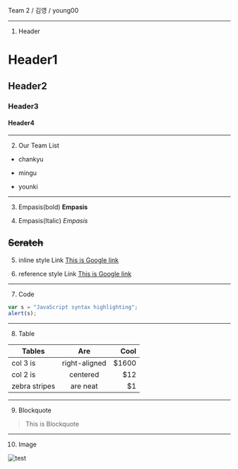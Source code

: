 Team 2 / 김영 / young00

-----
1. Header
# Header1
## Header2
### Header3
#### Header4
-----
2. Our Team List
* chankyu
- mingu
+ younki
-----
3. Empasis(bold)
**Empasis** 

4. Empasis(Italic)
*Empasis*

  ~~Scratch~~
-----
5. inline style Link
[This is Google link](https://www.google.com)

6. reference style Link
[This is Google link][1]

[1]: https://www.google.com

-----
7. Code
```javascript
var s = "JavaScript syntax highlighting";
alert(s); 
```
-----
8. Table

| Tables        | Are           | Cool  |
| ------------- |:-------------:| -----:|
| col 3 is      | right-aligned | $1600 |
| col 2 is      | centered      |   $12 |
| zebra stripes | are neat      |    $1 |
-----
9. Blockquote

> This is Blockquote
-----
10. Image

![test]()
